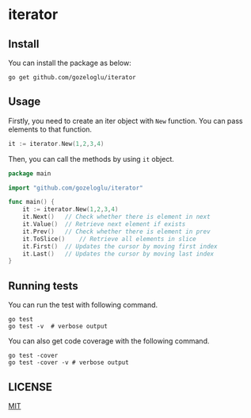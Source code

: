 # iterator

## Install

You can install the package as below:

```shell
go get github.com/gozeloglu/iterator
```

## Usage

Firstly, you need to create an iter object with `New` function. You can pass elements to that function.

```go
it := iterator.New(1,2,3,4)
```

Then, you can call the methods by using `it` object. 

```go
package main

import "github.com/gozeloglu/iterator"

func main() {
	it := iterator.New(1,2,3,4)
	it.Next()   // Check whether there is element in next
	it.Value()  // Retrieve next element if exists
	it.Prev()   // Check whether there is element in prev
	it.ToSlice()    // Retrieve all elements in slice
	it.First()  // Updates the cursor by moving first index
	it.Last()   // Updates the cursor by moving last index
}
```

## Running tests

You can run the test with following command.

```shell
go test
go test -v  # verbose output
```

You can also get code coverage with the following command.

```shell
go test -cover
go test -cover -v # verbose output
```

## LICENSE

[MIT](LICENSE)